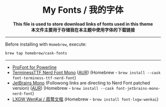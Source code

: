 <h1 align="center">My Fonts / 我的字体</h1>

<p align="center"> 
  <b>This file is used to store download links of fonts used in this theme</b>
  <br />
  <b>本文件主要用于存储我在本主题中使用字体的下载链接</b>
</p>

---

Before installing with `Homebrew`, execute:

``` bash
brew tap homebrew/cask-fonts
```

------

- [ProFont for Powerline](https://github.com/powerline/fonts/blob/master/ProFont/ProFont%20For%20Powerline.ttf)
- [TerminessTTF Nerd Font Mono](https://www.nerdfonts.com/font-downloads) ([AUR](https://aur.archlinux.org/packages/nerd-fonts-terminus)) (Homebrew - `brew install --cask font-terminess-ttf-nerd-font`)
- [JetBrains Mono](https://www.jetbrains.com/lp/mono/) (Followong links are directing to Nerd Font patched version) ([AUR](https://aur.archlinux.org/packages/nerd-fonts-jetbrains-mono)) (Homebrew - `brew install --cask font-jetbrains-mono-nerd-font`)
- [LXGW WenKai / 霞鹜文楷](https://github.com/lxgw/LxgwWenKai) (Homebrew - `brew install font-lxgw-wenkai`)
